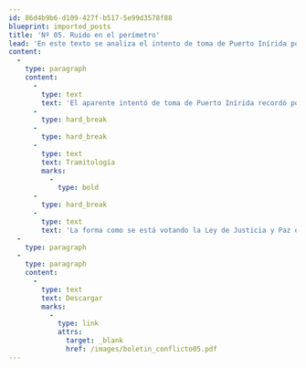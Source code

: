 ```yaml
---
id: 86d4b9b6-d109-427f-b517-5e99d3578f88
blueprint: imported_posts
title: 'Nº 05. Ruido en el perímetro'
lead: 'En este texto se analiza el intento de toma de Puerto Inírida por parte de la guerrilla de las FARC, lo que aparentemente tiene como fin hacer ruido en el perímetro del Plan Patriota, y de esta forma dislocar la fuerza pública concentrada allí y obtener ventajas tácticas. Por otro lado, se observa la forma como se está votando el proyecto de Justicia y Paz en el congreso, lo que marcaría el futuro de las Autodefensas. El análisis revela que en el trámite de la ley se ha vuelto una cuestión de fondo, debido a las discusiones que amenazan la coherencia final de la Ley, y por la distinción entre ley estatutaria y ordinaria, que se puede convertir en un argumento para alegar vicios de forma.'
content:
  -
    type: paragraph
    content:
      -
        type: text
        text: 'El aparente intentó de toma de Puerto Inírida recordó por momentos las grandes acciones de las FARC de los años 90. En realidad se trata de un hostigamiento que responde a la misma lógica de las acciones que ocurrieron días más tarde en el piedemonte caqueteño: hacer ruido en el perímetro del Plan Patriota, para dislocar la fuerza allí concentrada, y obtener ventajas tácticas.'
      -
        type: hard_break
      -
        type: hard_break
      -
        type: text
        text: Tramitología
        marks:
          -
            type: bold
      -
        type: hard_break
      -
        type: text
        text: 'La forma como se está votando la Ley de Justicia y Paz en el Congreso definirá en gran parte el futuro de las negociaciones con las Autodefensas. El trámite de la ley se ha vuelto una cuestión de fondo: por un lado las discusiones fragmentadas amenazan la coherencia final de la ley y por otro, la distinción entre ley ordinaria y estatutaria podría convertirse en un argumento para alegar vicios de forma.'
  -
    type: paragraph
  -
    type: paragraph
    content:
      -
        type: text
        text: Descargar
        marks:
          -
            type: link
            attrs:
              target: _blank
              href: /images/boletin_conflicto05.pdf
---
```

